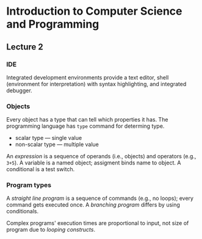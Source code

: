 # Introduction to Computer Science and Programming
## Lecture 2

### IDE
Integrated development environments provide a text editor, shell (environment for interpretation) with syntax highlighting, and integrated debugger.

### Objects
Every object has a type that can tell which properties it has. The programming language has `type` command for determing type.

- scalar type — single value
- non-scalar type — multiple value

An *expression* is a sequence of operands (i.e., objects) and operators (e.g., `3+5`). A variable is a named object; assigment binds name to object. A conditional is a test switch.

### Program types
A *straight line program* is a sequence of commands (e.g., no loops); every command gets executed once. A *branching program* differs by using conditionals.

Complex programs' execution times are proportional to input, not size of program due to *looping constructs*.